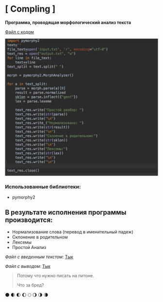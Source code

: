 # [ Compling ]
**Программа, проводящая морфологический анализ текста**

[Файл с кодом](https://github.com/amaliyazar/compling/blob/master/7.py)

![Code](https://github.com/amaliyazar/compling/blob/master/code.png)
### Использованные библиотеки:
* pymorphy2

## В результате исполнения программы производится:
* Нормализование слова (перевод в именительный падеж)
* Склонение в родительном
* Лексемы
* Простой Анализ

_Файл с введенным текстом:_
[Тык](https://github.com/amaliyazar/compling/blob/master/input.txt)

_Файл с выводом:_
[Тык](https://github.com/amaliyazar/compling/blob/master/output.txt)

> Потому что нужно писать на питоне.
>
> Что за бред?

:new_moon:
:waxing_crescent_moon:
:first_quarter_moon:
:waxing_gibbous_moon:
:full_moon:
:waning_gibbous_moon:
:last_quarter_moon:
:waning_crescent_moon:

